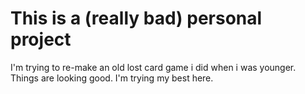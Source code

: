 # This is a (really bad) personal project
I'm trying to re-make an old lost card game i did when i was younger. Things are looking good. I'm trying my best here.
